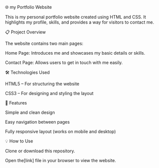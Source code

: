 🌐 my Portfolio Website

This is my personal portfolio website created using HTML and CSS.
It highlights my profile, skills, and provides a way for visitors to contact me.

📋 Project Overview

The website contains two main pages:

Home Page: Introduces me and showcases my basic details or skills.

Contact Page: Allows users to get in touch with me easily.

🛠️ Technologies Used

HTML5 – For structuring the website

CSS3 – For designing and styling the layout

🚀 Features

Simple and clean design

Easy navigation between pages

Fully responsive layout (works on mobile and desktop)

💡 How to Use

Clone or download this repository.

Open the[link] file in your browser to view the website.
